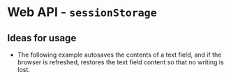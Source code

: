 # Web API - `sessionStorage`
## Ideas for usage
* The following example autosaves the contents of a text field, and if the browser is refreshed, restores the text field content so that no writing is lost.